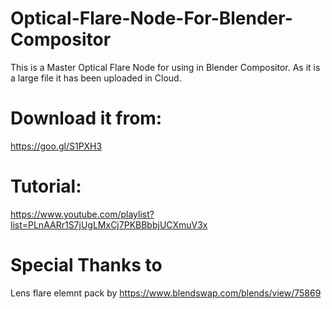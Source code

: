 # Optical-Flare-Node-For-Blender-Compositor
This is a Master Optical Flare Node for using in Blender Compositor. As it is a large file it has been uploaded in Cloud.
# Download it from:
https://goo.gl/S1PXH3
# Tutorial:
https://www.youtube.com/playlist?list=PLnAARr1S7jUgLMxCj7PKBBbbjUCXmuV3x
# Special Thanks to
Lens flare elemnt pack by https://www.blendswap.com/blends/view/75869
